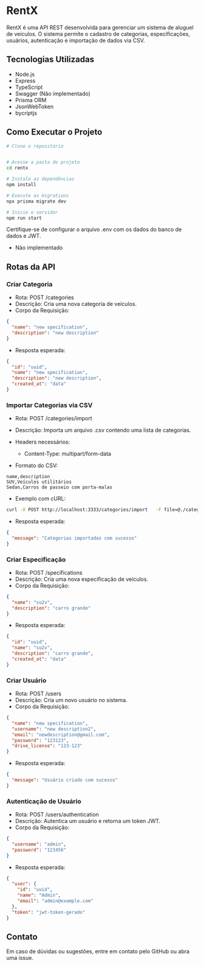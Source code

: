 # RentX

RentX é uma API REST desenvolvida para gerenciar um sistema de aluguel de veículos. O sistema permite o cadastro de categorias, especificações, usuários, autenticação e importação de dados via CSV.

## Tecnologias Utilizadas

- Node.js
- Express
- TypeScript
- Swagger (Não implementado)
- Prisma ORM
- JsonWebToken
- bycriptjs

## Como Executar o Projeto

```bash
# Clone o repositório


# Acesse a pasta do projeto
cd rentx

# Instale as dependências
npm install

# Execute as migrations 
npx prisma migrate dev

# Inicie o servidor
npm run start
```

Certifique-se de configurar o arquivo .env com os dados do banco de dados e JWT.
- Não implementado
## Rotas da API

### Criar Categoria

- Rota: POST /categories
- Descrição: Cria uma nova categoria de veículos.
- Corpo da Requisição:

```json
{
  "name": "new specification",
  "description": "new description"
}
```

- Resposta esperada:

```json
{
  "id": "uuid",
  "name": "new specification",
  "description": "new description",
  "created_at": "data"
}
```

### Importar Categorias via CSV

- Rota: POST /categories/import
- Descrição: Importa um arquivo .csv contendo uma lista de categorias.
- Headers necessários:
  - Content-Type: multipart/form-data

- Formato do CSV:

```csv
name,description
SUV,Veículos utilitários
Sedan,Carros de passeio com porta-malas
```

- Exemplo com cURL:

```bash
curl -X POST http://localhost:3333/categories/import   -F file=@./categorias.csv
```

- Resposta esperada:

```json
{
  "message": "Categorias importadas com sucesso"
}
```

### Criar Especificação

- Rota: POST /specifications
- Descrição: Cria uma nova especificação de veículos.
- Corpo da Requisição:

```json
{
  "name": "su2v",
  "description": "carro grande"
}
```

- Resposta esperada:

```json
{
  "id": "uuid",
  "name": "su2v",
  "description": "carro grande",
  "created_at": "data"
}
```

### Criar Usuário

- Rota: POST /users
- Descrição: Cria um novo usuário no sistema.
- Corpo da Requisição:

```json
{
  "name": "new specification",
  "username": "new description2",
  "email": "newdescription@gmail.com",
  "password": "123123",
  "drive_license": "123-123"
}
```

- Resposta esperada:

```json
{
  "message": "Usuário criado com sucesso"
}
```

### Autenticação de Usuário

- Rota: POST /users/authentication
- Descrição: Autentica um usuário e retorna um token JWT.
- Corpo da Requisição:

```json
{
  "username": "admin",
  "password": "123456"
}
```

- Resposta esperada:

```json
{
  "user": {
    "id": "uuid",
    "name": "Admin",
    "email": "admin@example.com"
  },
  "token": "jwt-token-gerado"
}
```

## Contato

Em caso de dúvidas ou sugestões, entre em contato pelo GitHub ou abra uma issue.